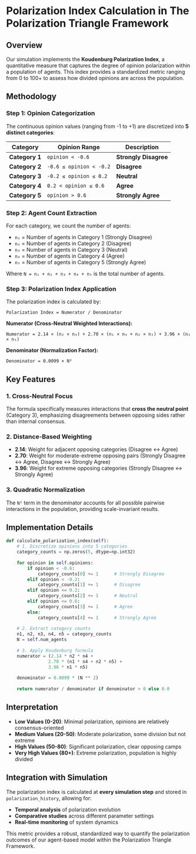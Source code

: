 # Polarization Index Calculation in The Polarization Triangle Framework

## Overview

Our simulation implements the **Koudenburg Polarization Index**, a quantitative measure that captures the degree of opinion polarization within a population of agents. This index provides a standardized metric ranging from 0 to 100+ to assess how divided opinions are across the population.

## Methodology

### Step 1: Opinion Categorization

The continuous opinion values (ranging from -1 to +1) are discretized into **5 distinct categories**:

| Category | Opinion Range | Description |
|----------|---------------|-------------|
| **Category 1** | `opinion < -0.6` | **Strongly Disagree** |
| **Category 2** | `-0.6 ≤ opinion < -0.2` | **Disagree** |
| **Category 3** | `-0.2 ≤ opinion ≤ 0.2` | **Neutral** |
| **Category 4** | `0.2 < opinion ≤ 0.6` | **Agree** |
| **Category 5** | `opinion > 0.6` | **Strongly Agree** |

### Step 2: Agent Count Extraction

For each category, we count the number of agents:
- `n₁` = Number of agents in Category 1 (Strongly Disagree)
- `n₂` = Number of agents in Category 2 (Disagree)  
- `n₃` = Number of agents in Category 3 (Neutral)
- `n₄` = Number of agents in Category 4 (Agree)
- `n₅` = Number of agents in Category 5 (Strongly Agree)

Where `N = n₁ + n₂ + n₃ + n₄ + n₅` is the total number of agents.

### Step 3: Polarization Index Application

The polarization index is calculated by:

```
Polarization Index = Numerator / Denominator
```

**Numerator (Cross-Neutral Weighted Interactions):**
```
Numerator = 2.14 × (n₂ × n₄) + 2.70 × (n₁ × n₄ + n₂ × n₅) + 3.96 × (n₁ × n₅)
```

**Denominator (Normalization Factor):**
```
Denominator = 0.0099 × N²
```

## Key Features

### 1. **Cross-Neutral Focus**
The formula specifically measures interactions that **cross the neutral point** (Category 3), emphasizing disagreements between opposing sides rather than internal consensus.

### 2. **Distance-Based Weighting**
- **2.14**: Weight for adjacent opposing categories (Disagree ↔ Agree)
- **2.70**: Weight for moderate-extreme opposing pairs (Strongly Disagree ↔ Agree, Disagree ↔ Strongly Agree)
- **3.96**: Weight for extreme opposing categories (Strongly Disagree ↔ Strongly Agree)

### 3. **Quadratic Normalization**
The `N²` term in the denominator accounts for all possible pairwise interactions in the population, providing scale-invariant results.

## Implementation Details

```python
def calculate_polarization_index(self):
    # 1. Discretize opinions into 5 categories
    category_counts = np.zeros(5, dtype=np.int32)
    
    for opinion in self.opinions:
        if opinion < -0.6:
            category_counts[0] += 1      # Strongly Disagree
        elif opinion < -0.2:
            category_counts[1] += 1      # Disagree
        elif opinion <= 0.2:
            category_counts[2] += 1      # Neutral
        elif opinion <= 0.6:
            category_counts[3] += 1      # Agree
        else:
            category_counts[4] += 1      # Strongly Agree
    
    # 2. Extract category counts
    n1, n2, n3, n4, n5 = category_counts
    N = self.num_agents
    
    # 3. Apply Koudenburg formula
    numerator = (2.14 * n2 * n4 + 
                2.70 * (n1 * n4 + n2 * n5) + 
                3.96 * n1 * n5)
    
    denominator = 0.0099 * (N ** 2)
    
    return numerator / denominator if denominator > 0 else 0.0
```

## Interpretation

- **Low Values (0-20)**: Minimal polarization, opinions are relatively consensus-oriented
- **Medium Values (20-50)**: Moderate polarization, some division but not extreme
- **High Values (50-80)**: Significant polarization, clear opposing camps
- **Very High Values (80+)**: Extreme polarization, population is highly divided

## Integration with Simulation

The polarization index is calculated at **every simulation step** and stored in `polarization_history`, allowing for:
- **Temporal analysis** of polarization evolution
- **Comparative studies** across different parameter settings
- **Real-time monitoring** of system dynamics

This metric provides a robust, standardized way to quantify the polarization outcomes of our agent-based model within the Polarization Triangle Framework. 